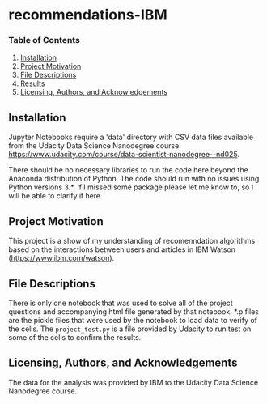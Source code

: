 # recommendations-IBM

### Table of Contents

1. [Installation](#installation)
2. [Project Motivation](#motivation)
3. [File Descriptions](#files)
4. [Results](#results)
5. [Licensing, Authors, and Acknowledgements](#licensing)

## Installation <a name="installation"></a>

Jupyter Notebooks require a 'data' directory with CSV data files available from the Udacity Data Science Nanodegree course: https://www.udacity.com/course/data-scientist-nanodegree--nd025.

There should be no necessary libraries to run the code here beyond the Anaconda distribution of Python. The code should run with no issues using Python versions 3.*. If I missed some package please let me know to, so I will be able to clarify it here.

## Project Motivation <a name="motivation"></a>

This project is a show of my understanding of recomenndation algorithms based on the interactions between users and articles in IBM Watson (https://www.ibm.com/watson).

## File Descriptions <a name="files"></a>

There is only one notebook that was used to solve all of the project questions and accompanying html file generated by that notebook. *.p files are the pickle files that were used by the notebook to load data to verify of the cells. The `project_test.py` is a file provided by Udacity to run test on some of the cells to confirm the results.  

## Licensing, Authors, and Acknowledgements <a name="licensing"></a>

The data for the analysis was provided by IBM to the Udacity Data Science Nanodegree course.